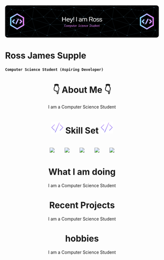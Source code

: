 ![header](./banner.png)

# Ross James Supple


**` Computer Science Student (Aspiring Developer) `**

<div id = "Header" align = "center">
    <h1>
    👇 About Me 👇
    </h1>
        <p align = "center">
            I am a Computer Science Student
        </p>
    <h1></h1>
</div>
<div id = "Skill Set" align = "center">
    <h1>
        <img src= "https://github.com/RossJSupple/RossJSupple/blob/main/code.png" width=40px/>  Skill Set  <img src= "https://github.com/RossJSupple/RossJSupple/blob/main/code.png" width=40px/>
        <p></p>
        <p align="center" margin=50px>
            <img src="https://cdn.jsdelivr.net/gh/devicons/devicon@latest/icons/cplusplus/cplusplus-original.svg" width=50px />
            &nbsp;
            &nbsp;
            <img src="https://cdn.jsdelivr.net/gh/devicons/devicon@latest/icons/python/python-original-wordmark.svg" width=50px/>
            &nbsp;
            &nbsp;
            <img src="https://cdn.jsdelivr.net/gh/devicons/devicon@latest/icons/html5/html5-original-wordmark.svg" width=50px/>
            &nbsp;
            &nbsp;
            <img src="https://cdn.jsdelivr.net/gh/devicons/devicon@latest/icons/css3/css3-original-wordmark.svg" width=50px/>
            &nbsp;
            &nbsp;
            <img src="https://cdn.jsdelivr.net/gh/devicons/devicon@latest/icons/azuresqldatabase/azuresqldatabase-original.svg" width=50px/>
        </p>
    </h1> 
</div>
<div id = "What I am doing" align = "center">
    <h1>
    What I am doing
    </h1> 
        <p align = "center">
            I am a Computer Science Student
        </p>   
</div>
<div id = "Recent Projects" align = "center">
    <h1>
    Recent Projects
    </h1>   
        <p align = "center">
            I am a Computer Science Student
        </p> 
</div>
<div id = "Hobbies" align = "center">
    <h1>
    hobbies
    </h1>  
        <p align = "center">
            I am a Computer Science Student
        </p>  
</div>

